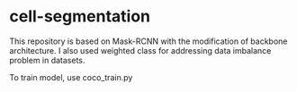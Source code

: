 # cell-segmentation
This repository is based on Mask-RCNN with the modification of backbone architecture. I also used weighted class for addressing data imbalance problem in datasets. 

To train model, use coco_train.py
